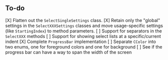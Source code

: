 ﻿## To-do

[X] Flatten out the `SelectSingleSettings` class.
[X] Retain only the "global" settings in the `SelectXXXSettings` classes and move usage-specific settings (like `StartingIndex`) to method parameters.
[ ] Support for separators in the `SelectXXX` methods
[ ] Support for showing select lists at a specific/current indent
[X] Complete `ProgressBar` implementation
[ ] Separate `CColor` into two enums, one for foreground colors and one for background
[ ] See if the progress bar can have a way to span the width of the screen